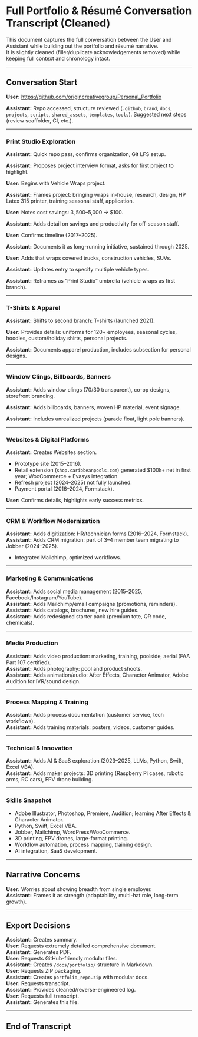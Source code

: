 # Full Portfolio & Résumé Conversation Transcript (Cleaned)

This document captures the full conversation between the User and Assistant while building out the portfolio and résumé narrative.  
It is slightly cleaned (filler/duplicate acknowledgements removed) while keeping full context and chronology intact.

---

## Conversation Start

**User:** https://github.com/origincreativegroup/Personal_Portfolio

**Assistant:** Repo accessed, structure reviewed (`.github`, `brand`, `docs`, `projects`, `scripts`, `shared_assets`, `templates`, `tools`). Suggested next steps (review scaffolder, CI, etc.).

---

### Print Studio Exploration

**Assistant:** Quick repo pass, confirms organization, Git LFS setup.

**Assistant:** Proposes project interview format, asks for first project to highlight.

**User:** Begins with Vehicle Wraps project.

**Assistant:** Frames project: bringing wraps in-house, research, design, HP Latex 315 printer, training seasonal staff, application.

**User:** Notes cost savings: $3,500–$5,000 → $100.

**Assistant:** Adds detail on savings and productivity for off-season staff.

**User:** Confirms timeline (2017–2025).

**Assistant:** Documents it as long-running initiative, sustained through 2025.

**User:** Adds that wraps covered trucks, construction vehicles, SUVs.

**Assistant:** Updates entry to specify multiple vehicle types.

**Assistant:** Reframes as “Print Studio” umbrella (vehicle wraps as first branch).

---

### T-Shirts & Apparel

**Assistant:** Shifts to second branch: T-shirts (launched 2021).

**User:** Provides details: uniforms for 120+ employees, seasonal cycles, hoodies, custom/holiday shirts, personal projects.

**Assistant:** Documents apparel production, includes subsection for personal designs.

---

### Window Clings, Billboards, Banners

**Assistant:** Adds window clings (70/30 transparent), co-op designs, storefront branding.

**Assistant:** Adds billboards, banners, woven HP material, event signage.

**Assistant:** Includes unrealized projects (parade float, light pole banners).

---

### Websites & Digital Platforms

**Assistant:** Creates Websites section.

- Prototype site (2015–2016).  
- Retail extension (`shop.caribbeanpools.com`) generated $100k+ net in first year; WooCommerce + Evasys integration.  
- Refresh project (2024–2025) not fully launched.  
- Payment portal (2016–2024, Formstack).

**User:** Confirms details, highlights early success metrics.

---

### CRM & Workflow Modernization

**Assistant:** Adds digitization: HR/technician forms (2016–2024, Formstack).  
**Assistant:** Adds CRM migration: part of 3–4 member team migrating to Jobber (2024–2025).  
- Integrated Mailchimp, optimized workflows.

---

### Marketing & Communications

**Assistant:** Adds social media management (2015–2025, Facebook/Instagram/YouTube).  
**Assistant:** Adds Mailchimp/email campaigns (promotions, reminders).  
**Assistant:** Adds catalogs, brochures, new hire guides.  
**Assistant:** Adds redesigned starter pack (premium tote, QR code, chemicals).

---

### Media Production

**Assistant:** Adds video production: marketing, training, poolside, aerial (FAA Part 107 certified).  
**Assistant:** Adds photography: pool and product shoots.  
**Assistant:** Adds animation/audio: After Effects, Character Animator, Adobe Audition for IVR/sound design.

---

### Process Mapping & Training

**Assistant:** Adds process documentation (customer service, tech workflows).  
**Assistant:** Adds training materials: posters, videos, customer guides.

---

### Technical & Innovation

**Assistant:** Adds AI & SaaS exploration (2023–2025, LLMs, Python, Swift, Excel VBA).  
**Assistant:** Adds maker projects: 3D printing (Raspberry Pi cases, robotic arms, RC cars), FPV drone building.  

---

### Skills Snapshot

- Adobe Illustrator, Photoshop, Premiere, Audition; learning After Effects & Character Animator.  
- Python, Swift, Excel VBA.  
- Jobber, Mailchimp, WordPress/WooCommerce.  
- 3D printing, FPV drones, large-format printing.  
- Workflow automation, process mapping, training design.  
- AI integration, SaaS development.

---

## Narrative Concerns

**User:** Worries about showing breadth from single employer.  
**Assistant:** Frames it as strength (adaptability, multi-hat role, long-term growth).  

---

## Export Decisions

**Assistant:** Creates summary.  
**User:** Requests extremely detailed comprehensive document.  
**Assistant:** Generates PDF.  
**User:** Requests GitHub-friendly modular files.  
**Assistant:** Creates `/docs/portfolio/` structure in Markdown.  
**User:** Requests ZIP packaging.  
**Assistant:** Creates `portfolio_repo.zip` with modular docs.  
**User:** Requests transcript.  
**Assistant:** Provides cleaned/reverse-engineered log.  
**User:** Requests full transcript.  
**Assistant:** Generates this file.

---

## End of Transcript
